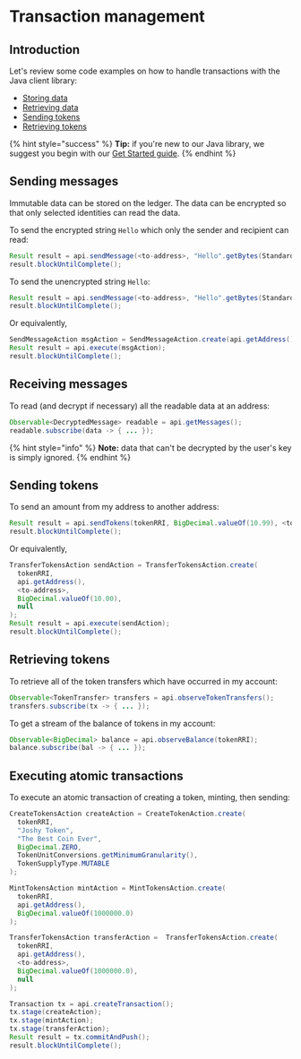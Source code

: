# Transaction management

## Introduction

Let's review some code examples on how to handle transactions with the Java client library:

* [Storing data](transaction-management.md#storing-data)
* [Retrieving data](transaction-management.md#retrieving-data)
* [Sending tokens](transaction-management.md#sending-tokens)
* [Retrieving tokens](transaction-management.md#retrieving-tokens)

{% hint style="success" %}
**Tip:** if you're new to our Java library, we suggest you begin with our [Get Started guide](../../guides/getting-started.md).
{% endhint %}

## Sending messages

Immutable data can be stored on the ledger. The data can be encrypted so that only selected identities can read the data.

To send the encrypted string `Hello` which only the sender and recipient can read:

```java
Result result = api.sendMessage(<to-address>, "Hello".getBytes(StandardCharsets.UTF_8), true);
result.blockUntilComplete();
```

To send the unencrypted string `Hello`:

```java
Result result = api.sendMessage(<to-address>, "Hello".getBytes(StandardCharsets.UTF_8), false);
result.blockUntilComplete();
```

Or equivalently,

```java
SendMessageAction msgAction = SendMessageAction.create(api.getAddress(), <to-address>, "Hello".getBytes(StandardCharset.UTF_8), false);
Result result = api.execute(msgAction);
result.blockUntilComplete();
```

## Receiving messages

To read \(and decrypt if necessary\) all the readable data at an address:

```java
Observable<DecryptedMessage> readable = api.getMessages();
readable.subscribe(data -> { ... });
```

{% hint style="info" %}
**Note:** data that can't be decrypted by the user's key is simply ignored.
{% endhint %}

## Sending tokens

To send an amount from my address to another address:

```java
Result result = api.sendTokens(tokenRRI, BigDecimal.valueOf(10.99), <to-address>);
result.blockUntilComplete();
```

Or equivalently,

```java
TransferTokensAction sendAction = TransferTokensAction.create(
  tokenRRI,
  api.getAddress(),
  <to-address>,
  BigDecimal.valueOf(10.00),
  null
);
Result result = api.execute(sendAction);
result.blockUntilComplete();
```

## Retrieving tokens

To retrieve all of the token transfers which have occurred in my account:

```java
Observable<TokenTransfer> transfers = api.observeTokenTransfers();
transfers.subscribe(tx -> { ... });
```

To get a stream of the balance of tokens in my account:

```java
Observable<BigDecimal> balance = api.observeBalance(tokenRRI);
balance.subscribe(bal -> { ... });
```

## Executing atomic transactions

To execute an atomic transaction of creating a token, minting, then sending:

```java
CreateTokensAction createAction = CreateTokenAction.create(
  tokenRRI,
  "Joshy Token",
  "The Best Coin Ever",
  BigDecimal.ZERO,
  TokenUnitConversions.getMinimumGranularity(),
  TokenSupplyType.MUTABLE
);

MintTokensAction mintAction = MintTokensAction.create(
  tokenRRI,
  api.getAddress(),
  BigDecimal.valueOf(1000000.0)
);

TransferTokensAction transferAction =  TransferTokensAction.create(
  tokenRRI,
  api.getAddress(),
  <to-address>,
  BigDecimal.valueOf(1000000.0),
  null
);

Transaction tx = api.createTransaction();
tx.stage(createAction);
tx.stage(mintAction);
tx.stage(transferAction);
Result result = tx.commitAndPush();
result.blockUntilComplete();

```

